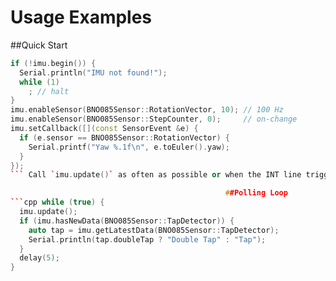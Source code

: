 # Usage Examples

##Quick Start
```cpp BNO085 imu(new ArduinoTransport());
if (!imu.begin()) {
  Serial.println("IMU not found!");
  while (1)
    ; // halt
}
imu.enableSensor(BNO085Sensor::RotationVector, 10); // 100 Hz
imu.enableSensor(BNO085Sensor::StepCounter, 0);     // on-change
imu.setCallback([](const SensorEvent &e) {
  if (e.sensor == BNO085Sensor::RotationVector) {
    Serial.printf("Yaw %.1f\n", e.toEuler().yaw);
  }
});
``` Call `imu.update()` as often as possible or when the INT line triggers.

                                                ##Polling Loop
```cpp while (true) {
  imu.update();
  if (imu.hasNewData(BNO085Sensor::TapDetector)) {
    auto tap = imu.getLatestData(BNO085Sensor::TapDetector);
    Serial.println(tap.doubleTap ? "Double Tap" : "Tap");
  }
  delay(5);
}
```
